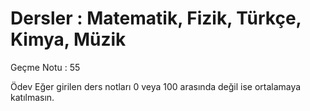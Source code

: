 # Dersler : Matematik, Fizik, Türkçe, Kimya, Müzik

Geçme Notu : 55

Ödev
Eğer girilen ders notları 0 veya 100 arasında değil ise ortalamaya katılmasın.